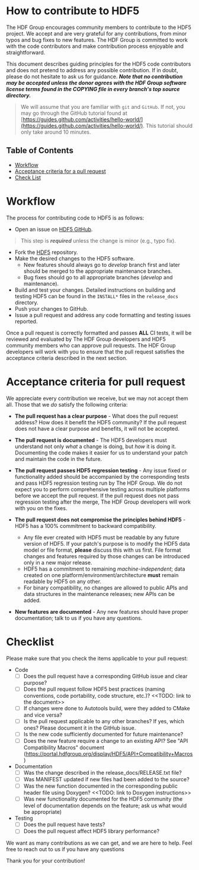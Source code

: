 # How to contribute to HDF5

The HDF Group encourages community members to contribute to the HDF5 project. We accept and are very grateful for any contributions, 
from minor typos and bug fixes to new features. The HDF Group is committed to work with the code contributors and make contribution process enjoyable and straightforward.

This document describes guiding principles for the HDF5 code contributors and does not pretend to address any possible 
contribution. If in doubt, please do not hesitate to ask us for guidance. 
***Note that no contribution may be accepted unless the donor agrees with the HDF Group software license terms
found in the COPYING file in every branch's top source directory.***


> We will assume that you are familiar with `git` and `GitHub`.  If not, you may go through the GitHub tutorial found at [https://guides.github.com/activities/hello-world/](https://guides.github.com/activities/hello-world/).  This tutorial should only take around 10 minutes.

## Table of Contents

* [Workflow](#workflow)
* [Acceptance criteria for a pull request](#criteria)
* [Check List](#checklist)

# Workflow <A NAME="workflow"></A>

The process for contributing code to HDF5 is as follows:

* Open an issue on [HDF5 GitHub](https://github.com/HDFGroup/hdf5/issues).

> This step is ***required*** unless the change is minor (e.g., typo fix). 

* Fork the [HDF5](https://github.com/HDFGroup/hdf5) repository.
* Make the desired changes to the HDF5 software.
	* New features should always go to _develop_ branch first and later should be merged to the appropriate maintenance branches.
	* Bug fixes should go to all appropriate branches (_develop_ and maintenance). 
* Build and test your changes. Detailed instructions on building and testing HDF5 can be found in the `INSTALL*` files in the `release_docs` directory.
* Push your changes to GitHub.
* Issue a pull request and address any code formatting and testing issues reported.

Once a pull request is correctly formatted and passes **ALL** CI tests, it will be reviewed and evaluated by The HDF Group developers and HDF5 community members who can approve pull requests.
The HDF Group developers will work with you to ensure that the pull request satisfies the acceptance criteria described in the next section. 

# Acceptance criteria for pull request <A NAME="criteria"></A>

We appreciate every contribution we receive, but we may not accept them all.  Those that we *do* satisfy the following criteria:

* **The pull request has a clear purpose** - What does the pull request address? How does it benefit the HDF5 community? 
If the pull request does not have a clear purpose and benefits, it will not be accepted. 

* **The pull request is documented** - The HDF5 developers must understand not only *what* a change is doing, but *how* it is doing it.
  Documenting the code makes it easier for us to understand your patch and maintain the code in the future. 

* **The pull request passes HDF5 regression testing** - Any issue fixed or functionality added should be accompanied by the corresponding 
tests and pass HDF5 regression testing run by The HDF Group. We do not expect you to perform comprehensive testing across multiple platforms 
before we accept the pull request. If the pull request does not pass regression testing after the merge, The HDF Group developers will work with you on the fixes. 

* **The pull request does not compromise the principles behind HDF5** - HDF5 has a 100% commitment to backward compatibility.  
	* Any file ever created with HDF5 must be readable by any future version of HDF5.
   If your patch's purpose is to modify the HDF5 data model or file format,
 **please** discuss this with us first. File format changes and features required by those changes can be introduced only in a new major release. 
	* HDF5 has a commitment to remaining *machine-independent*; data created on one platform/environment/architecture **must** remain readable by HDF5 on any other. 
	* For binary compatibility, no changes are allowed to public APIs and data structures in the maintenance releases; new APIs can be added.

* **New features are documented** - Any new features should have proper documentation; talk to us if you have any questions.


# Checklist <A NAME="checklist"></A>

Please make sure that you check the items applicable to your pull request:

* Code 
  * [ ] Does the pull request have a corresponding GitHub issue and clear purpose?
  * [ ] Does the pull request follow HDF5 best practices (naming conventions, code portability, code structure, etc.)? <<TODO: link to the document>>
  * [ ] If changes were done to Autotools build, were they added to CMake and vice versa?
  * [ ] Is the pull request applicable to any other branches? If yes, which ones? Please document it in the GitHub issue.
  * [ ] Is the new code sufficiently documented for future maintenance?
  * [ ] Does the new feature require a change to an existing API? See "API Compatibility Macros" document (https://portal.hdfgroup.org/display/HDF5/API+Compatibility+Macros)
* Documentation
  * [ ] Was the change described in the release_docs/RELEASE.txt file?
  * [ ] Was MANIFEST updated if new files had been added to the source?
  * [ ] Was the new function documented in the corresponding public header file using Doxygen? <<TODO: link to Doxygen instructions>>
  * [ ] Was new functionality documented for the HDF5 community (the level of documentation depends on the feature; ask us what would be appropriate)
* Testing
  * [ ] Does the pull request have tests?
  * [ ] Does the pull request affect HDF5 library performance?

We want as many contributions as we can get, and we are here to help. Feel free to reach out to us if you have any questions

Thank you for your contribution!

